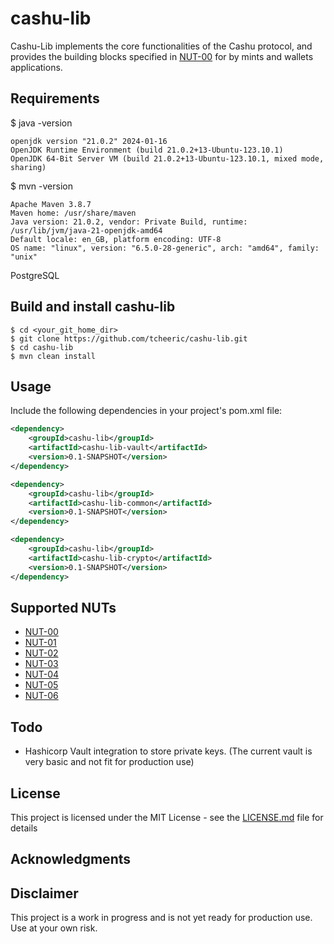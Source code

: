 # cashu-lib
Cashu-Lib implements the core functionalities of the Cashu protocol, and provides the building blocks specified in [NUT-00](https://github.com/cashubtc/nuts/blob/main/00.md) for by mints and wallets applications.

## Requirements

$ java -version
```    
openjdk version "21.0.2" 2024-01-16
OpenJDK Runtime Environment (build 21.0.2+13-Ubuntu-123.10.1)
OpenJDK 64-Bit Server VM (build 21.0.2+13-Ubuntu-123.10.1, mixed mode, sharing)
```

$ mvn -version
```
Apache Maven 3.8.7
Maven home: /usr/share/maven
Java version: 21.0.2, vendor: Private Build, runtime: /usr/lib/jvm/java-21-openjdk-amd64
Default locale: en_GB, platform encoding: UTF-8
OS name: "linux", version: "6.5.0-28-generic", arch: "amd64", family: "unix"
```

PostgreSQL

## Build and install cashu-lib

```
$ cd <your_git_home_dir>
$ git clone https://github.com/tcheeric/cashu-lib.git
$ cd cashu-lib
$ mvn clean install
```

## Usage
Include the following dependencies in your project's pom.xml file:

```xml
<dependency>
    <groupId>cashu-lib</groupId>
    <artifactId>cashu-lib-vault</artifactId>
    <version>0.1-SNAPSHOT</version>
</dependency>

<dependency>
    <groupId>cashu-lib</groupId>
    <artifactId>cashu-lib-common</artifactId>
    <version>0.1-SNAPSHOT</version>
</dependency>

<dependency>
    <groupId>cashu-lib</groupId>
    <artifactId>cashu-lib-crypto</artifactId>
    <version>0.1-SNAPSHOT</version>
</dependency>
```

## Supported NUTs
- [NUT-00](https://github.com/cashubtc/nuts/blob/main/00.md)
- [NUT-01](https://github.com/cashubtc/nuts/blob/main/01.md)
- [NUT-02](https://github.com/cashubtc/nuts/blob/main/02.md)
- [NUT-03](https://github.com/cashubtc/nuts/blob/main/03.md)
- [NUT-04](https://github.com/cashubtc/nuts/blob/main/04.md)
- [NUT-05](https://github.com/cashubtc/nuts/blob/main/05.md)
- [NUT-06](https://github.com/cashubtc/nuts/blob/main/06.md)

## Todo
- Hashicorp Vault integration to store private keys. (The current vault is very basic and not fit for production use)

## License
This project is licensed under the MIT License - see the [LICENSE.md](LICENSE.md) file for details

## Acknowledgments

## Disclaimer
This project is a work in progress and is not yet ready for production use. Use at your own risk.

